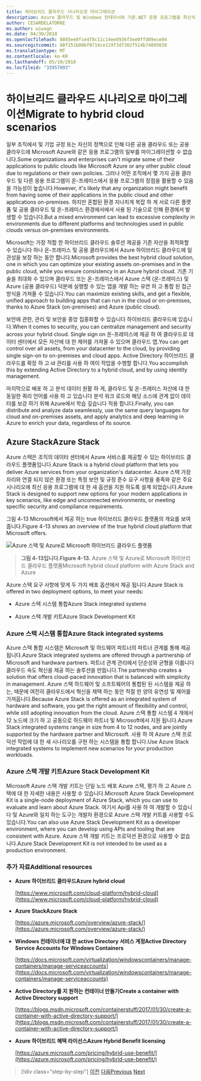 ```yaml
---
title: 하이브리드 클라우드 시나리오로 마이그레이션
description: Azure 클라우드 및 Windows 컨테이너와 기존.NET 응용 프로그램을 최신식 | 하이브리드 클라우드 시나리오로 마이그레이션
author: CESARDELATORRE
ms.author: wiwagn
ms.date: 04/30/2018
ms.openlocfilehash: 8885ee8fce4f8c11c14ee8936f3ee0ffd89ece04
ms.sourcegitcommit: 88f251b08bf0718ce119f3d7302f514b74895038
ms.translationtype: MT
ms.contentlocale: ko-KR
ms.lasthandoff: 05/10/2018
ms.locfileid: "33957893"
---
```

# <a name="migrate-to-hybrid-cloud-scenarios"></a><span data-ttu-id="c4cc6-103">하이브리드 클라우드 시나리오로 마이그레이션</span><span class="sxs-lookup"><span data-stu-id="c4cc6-103">Migrate to hybrid cloud scenarios</span></span>

<span data-ttu-id="c4cc6-104">일부 조직에서 및 기업 규정 또는 자신의 정책으로 인해 다른 공용 클라우드 또는 공용 클라우드에 Microsoft Azure와 같은 응용 프로그램의 일부를 마이그레이션할 수 없습니다.</span><span class="sxs-lookup"><span data-stu-id="c4cc6-104">Some organizations and enterprises can't migrate some of their applications to public clouds like Microsoft Azure or any other public cloud due to regulations or their own policies.</span></span> <span data-ttu-id="c4cc6-105">그러나 어떤 조직에서 몇 가지 공용 클라우드 및 다른 응용 프로그램이 온-프레미스에서 응용 프로그램의 장점을 활용할 수 있음을 가능성이 높습니다.</span><span class="sxs-lookup"><span data-stu-id="c4cc6-105">However, it's likely that any organization might benefit from having some of their applications in the public cloud and other applications on-premises.</span></span> <span data-ttu-id="c4cc6-106">하지만 혼합된 환경 지나치게 복잡 하 게 서로 다른 플랫폼 및 공용 클라우드 및 온-프레미스 환경에서에서 사용 된 기술으로 인해 환경에서 발생할 수 있습니다.</span><span class="sxs-lookup"><span data-stu-id="c4cc6-106">But a mixed environment can lead to excessive complexity in environments due to different platforms and technologies used in public clouds versus on-premises environments.</span></span>

<span data-ttu-id="c4cc6-107">Microsoft는 가장 적합 한 하이브리드 클라우드 솔루션 제공을 기존 자산을 최적화할 수 있습니다 하나 온-프레미스 및 공용 클라우드에서 Azure 하이브리드 클라우드에 일관성을 보장 하는 동안 합니다.</span><span class="sxs-lookup"><span data-stu-id="c4cc6-107">Microsoft provides the best hybrid cloud solution, one in which you can optimize your existing assets on-premises and in the public cloud, while you ensure consistency in an Azure hybrid cloud.</span></span> <span data-ttu-id="c4cc6-108">기존 기술을 최대화 수 있으며 클라우드 또는 온-프레미스에서 Azure 스택 (온-프레미스) 및 Azure (공용 클라우드) 덕분에 실행할 수 있는 앱을 개발 하는 유연 하 고 통합 된 접근 방식을 가져올 수 있습니다.</span><span class="sxs-lookup"><span data-stu-id="c4cc6-108">You can maximize existing skills, and get a flexible, unified approach to building apps that can run in the cloud or on-premises, thanks to Azure Stack (on-premises) and Azure (public cloud).</span></span>

<span data-ttu-id="c4cc6-109">보안에 관한, 관리 및 보안을 중앙 집중화할 수 있습니다 하이브리드 클라우드에 있습니다.</span><span class="sxs-lookup"><span data-stu-id="c4cc6-109">When it comes to security, you can centralize management and security across your hybrid cloud.</span></span> <span data-ttu-id="c4cc6-110">Single sign on 온-프레미스에 제공 하 여 클라우드로 데이터 센터에서 모든 자산에 대 한 제어를 가져올 수 있으며 클라우드 앱.</span><span class="sxs-lookup"><span data-stu-id="c4cc6-110">You can get control over all assets, from your datacenter to the cloud, by providing single sign-on to on-premises and cloud apps.</span></span> <span data-ttu-id="c4cc6-111">Active Directory 하이브리드 클라우드를 확장 하 고 id 관리를 사용 하 여이 작업을 수행할 합니다.</span><span class="sxs-lookup"><span data-stu-id="c4cc6-111">You accomplish this by extending Active Directory to a hybrid cloud, and by using identity management.</span></span>

<span data-ttu-id="c4cc6-112">마지막으로 배포 하 고 분석 데이터 원활 하 게, 클라우드 및 온-프레미스 자산에 대 한 동일한 쿼리 언어를 사용 하 고 있습니다 분석 워크 로드와 해당 소스에 관계 없이 데이터를 보강 하기 위해 Azure에서 학습 깊습니다 적용 합니다.</span><span class="sxs-lookup"><span data-stu-id="c4cc6-112">Finally, you can distribute and analyze data seamlessly, use the same query languages for cloud and on-premises assets, and apply analytics and deep learning in Azure to enrich your data, regardless of its source.</span></span>

## <a name="azure-stack"></a><span data-ttu-id="c4cc6-113">Azure Stack</span><span class="sxs-lookup"><span data-stu-id="c4cc6-113">Azure Stack</span></span>

<span data-ttu-id="c4cc6-114">Azure 스택은 조직의 데이터 센터에서 Azure 서비스를 제공할 수 있는 하이브리드 클라우드 플랫폼입니다.</span><span class="sxs-lookup"><span data-stu-id="c4cc6-114">Azure Stack is a hybrid cloud platform that lets you deliver Azure services from your organization's datacenter.</span></span> <span data-ttu-id="c4cc6-115">Azure 스택 가장자리와 연결 되지 않은 환경 또는 특정 보안 및 규정 준수 요구 사항을 충족와 같은 주요 시나리오에 최신 응용 프로그램에 대 한 새 옵션을 지원 하도록 설계 되었습니다.</span><span class="sxs-lookup"><span data-stu-id="c4cc6-115">Azure Stack is designed to support new options for your modern applications in key scenarios, like edge and unconnected environments, or meeting specific security and compliance requirements.</span></span>

<span data-ttu-id="c4cc6-116">그림 4-13 Microsoft에서 제공 하는 true 하이브리드 클라우드 플랫폼의 개요를 보여 줍니다.</span><span class="sxs-lookup"><span data-stu-id="c4cc6-116">Figure 4-13 shows an overview of the true hybrid cloud platform that Microsoft offers.</span></span>

![Azure 스택 및 Azure로 Microsoft 하이브리드 클라우드 플랫폼](./media/image13.jpg)

> <span data-ttu-id="c4cc6-118">**그림 4-13입니다.**</span><span class="sxs-lookup"><span data-stu-id="c4cc6-118">**Figure 4-13.**</span></span> <span data-ttu-id="c4cc6-119">Azure 스택 및 Azure로 Microsoft 하이브리드 클라우드 플랫폼</span><span class="sxs-lookup"><span data-stu-id="c4cc6-119">Microsoft hybrid cloud platform with Azure Stack and Azure</span></span>

<span data-ttu-id="c4cc6-120">Azure 스택 요구 사항에 맞게 두 가지 배포 옵션에서 제공 됩니다.</span><span class="sxs-lookup"><span data-stu-id="c4cc6-120">Azure Stack is offered in two deployment options, to meet your needs:</span></span>

-   <span data-ttu-id="c4cc6-121">Azure 스택 시스템 통합</span><span class="sxs-lookup"><span data-stu-id="c4cc6-121">Azure Stack integrated systems</span></span>

-   <span data-ttu-id="c4cc6-122">Azure 스택 개발 키트</span><span class="sxs-lookup"><span data-stu-id="c4cc6-122">Azure Stack Development Kit</span></span>

### <a name="azure-stack-integrated-systems"></a><span data-ttu-id="c4cc6-123">Azure 스택 시스템 통합</span><span class="sxs-lookup"><span data-stu-id="c4cc6-123">Azure Stack integrated systems</span></span>

<span data-ttu-id="c4cc6-124">Azure 스택 통합 시스템은 Microsoft 및 하드웨어 파트너의 파트너 관계를 통해 제공 됩니다.</span><span class="sxs-lookup"><span data-stu-id="c4cc6-124">Azure Stack integrated systems are offered through a partnership of Microsoft and hardware partners.</span></span> <span data-ttu-id="c4cc6-125">파트너 관계 관리에서 단순성와 균형을 이룹니다 클라우드 속도 혁신을 제공 하는 솔루션을 만듭니다.</span><span class="sxs-lookup"><span data-stu-id="c4cc6-125">The partnership creates a solution that offers cloud-paced innovation that is balanced with simplicity in management.</span></span> <span data-ttu-id="c4cc6-126">Azure 스택 하드웨어 및 소프트웨어의 통합된 된 시스템을 제공 하는, 때문에 여전히 클라우드에서 혁신을 채택 하는 동안 적절 한 양의 유연성 및 제어를 가져옵니다.</span><span class="sxs-lookup"><span data-stu-id="c4cc6-126">Because Azure Stack is offered as an integrated system of hardware and software, you get the right amount of flexibility and control, while still adopting innovation from the cloud.</span></span> <span data-ttu-id="c4cc6-127">Azure 스택 통합 시스템 4 개에서 12 노드에 크기 하 고 공동으로 하드웨어 파트너 및 Microsoft에서 지원 됩니다.</span><span class="sxs-lookup"><span data-stu-id="c4cc6-127">Azure Stack integrated systems range in size from 4 to 12 nodes, and are jointly supported by the hardware partner and Microsoft.</span></span> <span data-ttu-id="c4cc6-128">사용 하 여 Azure 스택 프로덕션 작업에 대 한 새 시나리오를 구현 하는 시스템을 통합 합니다.</span><span class="sxs-lookup"><span data-stu-id="c4cc6-128">Use Azure Stack integrated systems to implement new scenarios for your production workloads.</span></span>

### <a name="azure-stack-development-kit"></a><span data-ttu-id="c4cc6-129">Azure 스택 개발 키트</span><span class="sxs-lookup"><span data-stu-id="c4cc6-129">Azure Stack Development Kit</span></span>

<span data-ttu-id="c4cc6-130">Microsoft Azure 스택 개발 키트는 단일 노드 배포 Azure 스택, 평가 하 고 Azure 스택에 대 한 자세한 내용은 사용할 수 있습니다.</span><span class="sxs-lookup"><span data-stu-id="c4cc6-130">Microsoft Azure Stack Development Kit is a single-node deployment of Azure Stack, which you can use to evaluate and learn about Azure Stack.</span></span> <span data-ttu-id="c4cc6-131">여기서 Api를 사용 하 여 개발할 수 있습니다 및 Azure와 일치 하는 도구는 개발자 환경으로 Azure 스택 개발 키트를 사용할 수도 있습니다.</span><span class="sxs-lookup"><span data-stu-id="c4cc6-131">You can also use Azure Stack Development Kit as a developer environment, where you can develop using APIs and tooling that are consistent with Azure.</span></span> <span data-ttu-id="c4cc6-132">Azure 스택 개발 키트는 프로덕션 환경으로 사용할 수 없습니다.</span><span class="sxs-lookup"><span data-stu-id="c4cc6-132">Azure Stack Development Kit is not intended to be used as a production environment.</span></span>

### <a name="additional-resources"></a><span data-ttu-id="c4cc6-133">추가 자료</span><span class="sxs-lookup"><span data-stu-id="c4cc6-133">Additional resources</span></span>

-   <span data-ttu-id="c4cc6-134">**Azure 하이브리드 클라우드**</span><span class="sxs-lookup"><span data-stu-id="c4cc6-134">**Azure hybrid cloud**</span></span>

    [https://www.microsoft.com/cloud-platform/hybrid-cloud](https://www.microsoft.com/cloud-platform/hybrid-cloud)

-   <span data-ttu-id="c4cc6-135">**Azure Stack**</span><span class="sxs-lookup"><span data-stu-id="c4cc6-135">**Azure Stack**</span></span>

    [https://azure.microsoft.com/overview/azure-stack/](https://azure.microsoft.com/overview/azure-stack/)

-   <span data-ttu-id="c4cc6-136">**Windows 컨테이너에 대 한 active Directory 서비스 계정**</span><span class="sxs-lookup"><span data-stu-id="c4cc6-136">**Active Directory Service Accounts for Windows Containers**</span></span>

    [https://docs.microsoft.com/virtualization/windowscontainers/manage-containers/manage-serviceaccounts](https://docs.microsoft.com/virtualization/windowscontainers/manage-containers/manage-serviceaccounts)

-   <span data-ttu-id="c4cc6-137">**Active Directory를 지 원하는 컨테이너 만들기**</span><span class="sxs-lookup"><span data-stu-id="c4cc6-137">**Create a container with Active Directory support**</span></span>

    [https://blogs.msdn.microsoft.com/containerstuff/2017/01/30/create-a-container-with-active-directory-support/](https://blogs.msdn.microsoft.com/containerstuff/2017/01/30/create-a-container-with-active-directory-support/)

-   <span data-ttu-id="c4cc6-138">**Azure 하이브리드 혜택 라이선스**</span><span class="sxs-lookup"><span data-stu-id="c4cc6-138">**Azure Hybrid Benefit licensing**</span></span>

    [https://azure.microsoft.com/pricing/hybrid-use-benefit/](https://azure.microsoft.com/pricing/hybrid-use-benefit/)

>[!div class="step-by-step"]
<span data-ttu-id="c4cc6-139">[이전](modernize-your-apps-lifecycle-with-ci-cd-pipelines-and-devops-tools-in-the-cloud.md)
[다음](../walkthroughs-technical-get-started-overview.md)</span><span class="sxs-lookup"><span data-stu-id="c4cc6-139">[Previous](modernize-your-apps-lifecycle-with-ci-cd-pipelines-and-devops-tools-in-the-cloud.md)
[Next](../walkthroughs-technical-get-started-overview.md)</span></span>
